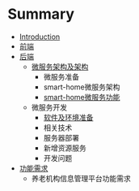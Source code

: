 # Summary

* [Introduction](README.md)
* [前端](chapter1.md)
* [后端](hou-duan.md)
  * [微服务架构及架构](hou-duan/wei-fu-wu.md)
    * 微服务准备
    * smart-home微服务架构
    * [smart-home微服务功能](hou-duan/wei-fu-wu/smart-homewei-fu-wu-gong-neng.md)
  * 微服务开发
    * [软件及环境准备](hou-duan/ruan-jian-ji-huan-jing-zhun-bei.md)
    * 相关技术
    * 服务器部署
    * 新增资源服务
    * 开发问题
* [功能需求](gong-neng-xu-qiu.md)
  * 养老机构信息管理平台功能需求

